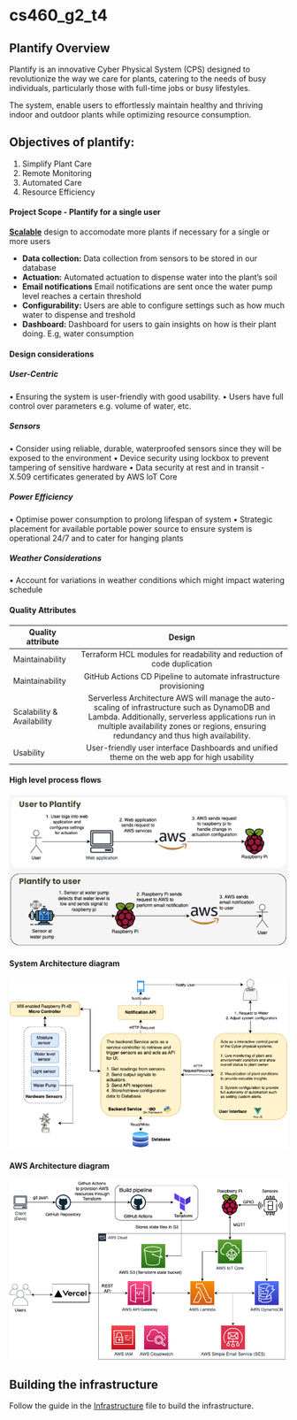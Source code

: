 # cs460_g2_t4

## Plantify Overview

Plantify is an innovative Cyber Physical System (CPS) designed to revolutionize the way we care for plants, catering to the needs of busy individuals, particularly those with full-time jobs or busy lifestyles.

The system, enable users to effortlessly maintain healthy and thriving indoor and outdoor plants while optimizing resource consumption.

## Objectives of plantify:

1. Simplify Plant Care
2. Remote Monitoring
3. Automated Care
4. Resource Efficiency

#### Project Scope - Plantify for a single user

<b><u>Scalable</u></b> design to accomodate more plants if necessary for a single or more users​

- <b>Data collection:</b> Data collection from sensors to be stored in our database
- <b>Actuation:</b> Automated actuation to dispense water into the plant’s soil
- <b>Email notifications</b> Email notifications are sent once the water pump level reaches a certain threshold
- <b>Configurability:</b> Users are able to configure settings such as how much water to dispense and treshold
- <b>Dashboard:</b> Dashboard for users to gain insights on how is their plant doing. E.g, water consumption

#### Design considerations

##### User-Centric

• Ensuring the system is user-friendly with good usability.
• Users have full control over parameters e.g. volume of water, etc.

##### Sensors

• Consider using reliable, durable, waterproofed sensors since they will be exposed to the environment
• Device security using lockbox to prevent tampering of sensitive hardware
• Data security at rest and in transit - X.509 certificates generated by AWS loT
Core

##### Power Efficiency

• Optimise power consumption to prolong lifespan of system
• Strategic placement for available portable power source to ensure system is operational 24/7 and to cater for hanging plants

##### Weather Considerations

• Account for variations in weather conditions which might impact watering schedule

#### Quality Attributes
| Quality attribute          |                                                                                                                    Design                                                                                                                    |
| -------------------------- | :------------------------------------------------------------------------------------------------------------------------------------------------------------------------------------------------------------------------------------------: |
| Maintainability            |                                                                                   Terraform HCL modules for readability and reduction of code duplication                                                                                    |
| Maintainability            |                                                                                      GitHub Actions CD Pipeline to automate infrastructure provisioning                                                                                      |
| Scalability & Availability | Serverless Architecture AWS will manage the auto-scaling of infrastructure such as DynamoDB and Lambda. Additionally, serverless applications run in multiple availability zones or regions, ensuring redundancy and thus high availability. |
| Usability                  |                                                                         User-friendly user interface Dashboards and unified theme on the web app for high usability                                                                          |

#### High level process flows

![High level process flow diagrams](./diagrams/high_level_process_flow_diagrams.png)

#### System Architecture diagram

![System Architecture diagram](./diagrams/general_architecture_diagram.png)

#### AWS Architecture diagram

![AWS Architecture diagram](./diagrams/aws_architecture_diagram.png)

## Building the infrastructure

Follow the guide in the [Infrastructure](terraform/README.md) file to build the infrastructure.
